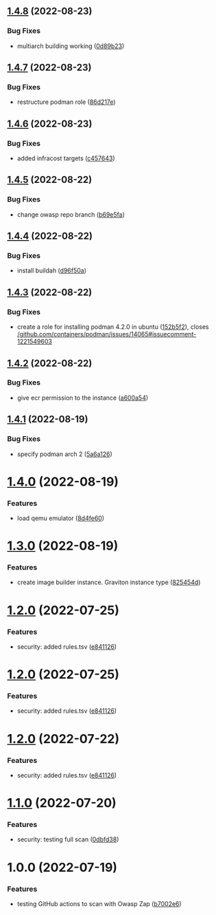 ## [1.4.8](https://github.com/djimenezc/devops-automation/compare/v1.4.7...v1.4.8) (2022-08-23)


### Bug Fixes

* multiarch building working ([0d89b23](https://github.com/djimenezc/devops-automation/commit/0d89b2388465ab0092283afd9e4e9b75c5a88fc0))

## [1.4.7](https://github.com/djimenezc/devops-automation/compare/v1.4.6...v1.4.7) (2022-08-23)


### Bug Fixes

* restructure podman role ([86d217e](https://github.com/djimenezc/devops-automation/commit/86d217e9639bd9e68afe89cfa167d0aab23e7041))

## [1.4.6](https://github.com/djimenezc/devops-automation/compare/v1.4.5...v1.4.6) (2022-08-23)


### Bug Fixes

* added infracost targets ([c457643](https://github.com/djimenezc/devops-automation/commit/c457643fbac8e53369447ea4f2c3333b7c5576b8))

## [1.4.5](https://github.com/djimenezc/devops-automation/compare/v1.4.4...v1.4.5) (2022-08-22)


### Bug Fixes

* change owasp repo branch ([b69e5fa](https://github.com/djimenezc/devops-automation/commit/b69e5fae5dcdc3766beeda9d6ec6966fb67ec748))

## [1.4.4](https://github.com/djimenezc/devops-automation/compare/v1.4.3...v1.4.4) (2022-08-22)


### Bug Fixes

* install buildah ([d96f50a](https://github.com/djimenezc/devops-automation/commit/d96f50a67007ece79d4a9667fa7c11da2c9ba00b))

## [1.4.3](https://github.com/djimenezc/devops-automation/compare/v1.4.2...v1.4.3) (2022-08-22)


### Bug Fixes

* create a role for installing podman 4.2.0 in ubuntu ([152b5f2](https://github.com/djimenezc/devops-automation/commit/152b5f2e0cd1639c8bc5c0bbfbd3b66889344f4b)), closes [/github.com/containers/podman/issues/14065#issuecomment-1221549603](https://github.com//github.com/containers/podman/issues/14065/issues/issuecomment-1221549603)

## [1.4.2](https://github.com/djimenezc/devops-automation/compare/v1.4.1...v1.4.2) (2022-08-22)


### Bug Fixes

* give ecr permission to the instance ([a600a54](https://github.com/djimenezc/devops-automation/commit/a600a54f172c734139691e3b00fb574899b5386a))

## [1.4.1](https://github.com/djimenezc/devops-automation/compare/v1.4.0...v1.4.1) (2022-08-19)


### Bug Fixes

* specify podman arch 2 ([5a6a126](https://github.com/djimenezc/devops-automation/commit/5a6a1260f0ef95fc4f48fc66515f1518d349d413))

# [1.4.0](https://github.com/djimenezc/devops-automation/compare/v1.3.0...v1.4.0) (2022-08-19)


### Features

* load qemu emulator ([8d4fe60](https://github.com/djimenezc/devops-automation/commit/8d4fe60894dd1e51d6e1387bc6d9818ec08311f4))

# [1.3.0](https://github.com/djimenezc/devops-automation/compare/v1.2.0...v1.3.0) (2022-08-19)


### Features

* create image builder instance. Graviton instance type ([825454d](https://github.com/djimenezc/devops-automation/commit/825454d0a176d7c1f5ee34c068293c980a02d76e))

# [1.2.0](https://github.com/djimenezc/devops-automation/compare/v1.1.0...v1.2.0) (2022-07-25)


### Features

* security: added rules.tsv ([e841126](https://github.com/djimenezc/devops-automation/commit/e841126a032f20268f71450dc16bcfeff3e86821))

# [1.2.0](https://github.com/djimenezc/devops-automation/compare/v1.1.0...v1.2.0) (2022-07-25)


### Features

* security: added rules.tsv ([e841126](https://github.com/djimenezc/devops-automation/commit/e841126a032f20268f71450dc16bcfeff3e86821))

# [1.2.0](https://github.com/djimenezc/devops-automation/compare/v1.1.0...v1.2.0) (2022-07-22)


### Features

* security: added rules.tsv ([e841126](https://github.com/djimenezc/devops-automation/commit/e841126a032f20268f71450dc16bcfeff3e86821))

# [1.1.0](https://github.com/djimenezc/devops-automation/compare/v1.0.0...v1.1.0) (2022-07-20)


### Features

* security: testing full scan ([0dbfd38](https://github.com/djimenezc/devops-automation/commit/0dbfd38450d9d6907e0cd3a7c319f800704f9f90))

# 1.0.0 (2022-07-19)


### Features

* testing GitHub actions to scan with Owasp Zap ([b7002e6](https://github.com/djimenezc/devops-automation/commit/b7002e6f0e755d707a34b2ba2195feb00a535fb7))
